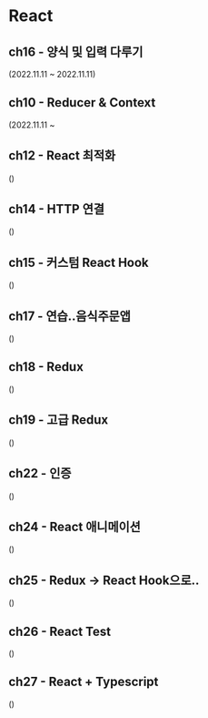 # React

## ch16 - 양식 및 입력 다루기 <br>
(2022.11.11 ~ 2022.11.11)

## ch10 - Reducer & Context <br>
(2022.11.11 ~ 

## ch12 - React 최적화 <br>
()

## ch14 - HTTP 연결 <br>
()

## ch15 - 커스텀 React Hook <br>
()

## ch17 - 연습..음식주문앱 <br>
()

## ch18 - Redux <br>
()

## ch19 - 고급 Redux <br>
()

## ch22 - 인증 <br>
()

## ch24 - React 애니메이션 <br>
()

## ch25 - Redux -> React Hook으로.. <br>
()

## ch26 - React Test <br>
()

## ch27 - React + Typescript <br>
()
